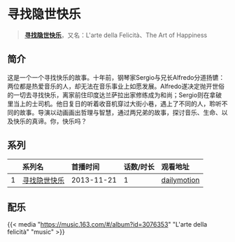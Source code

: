# 寻找隐世快乐


> <u>**[寻找隐世快乐](https://bgm.tv/subject/121476)**</u>，又名：L'arte della Felicità、The Art of Happiness

## 简介

这是一个一个寻找快乐的故事。十年前，钢琴家Sergio与兄长Alfredo分道扬镳：两位都是热爱音乐的人，却无法在音乐事业上如愿发展。Alfredo遂决定抛开世俗的一切去寻找快乐，离家前住印度达兰萨拉出家修练成为和尚；Sergio则在拿破里当上的士司机。他日复日的听着收音机穿过大街小巷，遇上了不同的人，聆听不同的故事。导演以动画画出哲理与智慧，通过两兄弟的故事，探讨音乐、生命、以及快乐的真谛。你，快乐吗？





## 系列

|     | 系列名    | 首播时间       | 话数/时长 | 观看地址                                                     |
| :-- | :----- | :--------- | :---- | :------------------------------------------------------- |
| 1   |[寻找隐世快乐](https://bgm.tv/subject/121476)| 2013-11-21 | 1     | [dailymotion](https://www.dailymotion.com/video/x8zddjm) |


## 配乐

{{< media "https://music.163.com/#/album?id=3076353"
"L'arte della felicità"
"music" >}}
